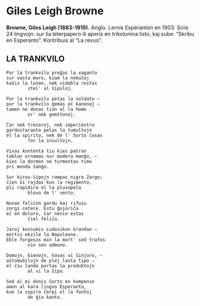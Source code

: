 # Giles Leigh Browne
**Browne, Giles Leigh (1883-1919).** Anglo. Lernis Esperanton en 1903. Sciis 24 lingvojn: sur lia leterpapero ili aperis en trikolumna listo, kaj sube: “Skribu en Esperanto”. Kontribuis al “La revuo”.

## LA TRANKVILO

    Por la trankvilo preĝas la vaganto
    sur vasta maro, kiam la nebuloj
    kaŝis la lunon, nek videbla restas
            stel' al ŝipuloj.

    Por la trankvilo petas la soldato —
    por la trankvilo ĝemas eĉ kanonoj —
    tamen ne donas tion al la homo
            or' nek gemŝtonoj.

    Ĉar nek trezoroj, nek imperiestra
    gardostaranto pelas la tumultojn
    el la spirito, nek de l' Sorto ĉasas
            for la insultojn.

    Vivas kontenta tiu kies patran
    tablon ornamas nur modera manĝo, —
    kies la dormon ne turmentas timo
    pri monda ŝanĝo.

    Sur kiras-ŝipojn rampas nigra Zorgo;
    ĉien ŝi rajdas kun la regimento,
    pli rapidira ol la pluvopela
            blovo de l' vento.

    Nunan feliĉon gardu kaj rifuzu
    zorgi cetere. Estu ĝojoriĉa
    eĉ en doloro, ĉar nenio estas
            ĉiel feliĉa.

    Jaroj konsumis Ludovikon Grandan —
    mortis ekzile la Napoleono.
    Eble forgesos min la mort' sed trafos
            vin sen admono.

    Domojn, bienojn, havas vi Sinjoro, —
    aŭtomobilojn de plej lasta tipo —
    el ĉiu lando portas la produktojn
            al vi la ŝipo.

    Sed al mi donis Sorto en kompenso
    amon al kara lingvo Esperanto,
    kun la sopiro ĉerpi el la fontoj
            de ĝia kanto.
